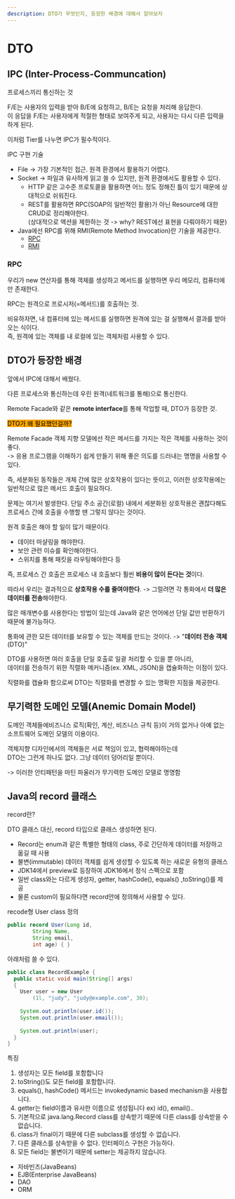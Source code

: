 ```yaml
---
description: DTO가 무엇인지, 등장한 배경에 대해서 알아보자
---
```


# DTO

## IPC (Inter-Process-Communcation)

프로세스끼리 통신하는 것

F/E는 사용자의 입력을 받아 B/E에 요청하고, B/E는 요청을 처리해 응답한다.\
이 응답을 F/E는 사용자에게 적절한 형태로 보여주게 되고, 사용자는 다시 다른 입력을 하게 된다.&#x20;

이처럼 Tier를 나누면 IPC가 필수적이다.

IPC 구현 기술

* File → 가장 기본적인 접근. 원격 환경에서 활용하기 어렵다.
* Socket → 파일과 유사하게 읽고 쓸 수 있지만, 원격 환경에서도 활용할 수 있다.
  * HTTP 같은 고수준 프로토콜을 활용하면 어느 정도 정해진 틀이 있기 때문에 상대적으로 쉬워진다.
  * REST를 활용하면 RPC(SOAP의 일반적인 활용)가 아닌 Resource에 대한 CRUD로 정리해야한다.\
    (상대적으로 액션을 제한하는 것 -> why? REST에선 표현을 다뤄야하기 때문)
* Java에선 RPC를 위해 RMI(Remote Method Invocation)란 기술을 제공한다.
  * [RPC](https://ko.wikipedia.org/wiki/%EC%9B%90%EA%B2%A9\_%ED%94%84%EB%A1%9C%EC%8B%9C%EC%A0%80\_%ED%98%B8%EC%B6%9C)
  * [RMI](https://ko.wikipedia.org/wiki/%EC%9E%90%EB%B0%94\_%EC%9B%90%EA%B2%A9\_%ED%95%A8%EC%88%98\_%ED%98%B8%EC%B6%9C)

### RPC

우리가 new 연산자를 통해 객체를 생성하고 메서드를 실행하면 우리 메모리, 컴퓨터에만 존재한다.

RPC는 원격으로 프로시저(=메서드)를 호출하는 것.&#x20;

비유하자면, 내 컴퓨터에 있는 메서드를 실행하면 원격에 있는 걸 실행해서 결과를 받아오는 식이다.\
즉, 원격에 있는 객체를 내 로컬에 있는 객체처럼 사용할 수 있다.

## DTO가 등장한 배경

앞에서 IPC에 대해서 배웠다.&#x20;

다른 프로세스와 통신하는데 우린 원격(네트워크를 통해)으로 통신한다.

Remote Facade와 같은 **remote interface**를 통해 작업할 때, DTO가 등장한 것.&#x20;

<mark style="background-color:orange;">DTO가 왜 필요했던걸까?</mark>

Remote Facade 객체 지향 모델에선 작은 메서드를 가지는 작은 객체를 사용하는 것이 좋다.\
\-> 응용 프로그램을 이해하기 쉽게 만들기 위해 좋은 의도를 드러내는 명명을 사용할 수 있다.

즉, 세분화된 동작들은 개체 간에 많은 상호작용이 있다는 뜻이고, 이러한 상호작용에는 일반적으로 많은 메서드 호출이 필요하다.

문제는 여기서 발생한다. 단일 주소 공간(로컬) 내에서 세분화된 상호작용은 괜찮다해도 프로세스 간에 호출을 수행할 땐 그렇지 않다는 것이다.

원격 호출은 해야 할 일이 많기 때문이다.

* 데이터 마샬링을 해야한다.
* 보안 관련 이슈를 확인해야한다.
* 스위치를 통해 패킷을 라우팅해야한다 등

즉, 프로세스 간 호출은 프로세스 내 호출보다 훨씬 **비용이 많이 든다는 것**이다.

따라서 우리는 결과적으로 **상호작용 수를 줄여야한다**. -> 그럴려면 각 통화에서 **더 많은 데이터를 전송**해야한다.

많은 매개변수를 사용한다는 방법이 있는데 Java와 같은 언어에선 단일 값만 반환하기 때문에 불가능하다.

통화에 관한 모든 데이터를 보유할 수 있는 객체를 만드는 것이다. -> "**데이터 전송 객체**(DTO)"

DTO를 사용하면 여러 호출을 단일 호출로 일괄 처리할 수 있을 뿐 아니라,\
데이터를 전송하기 위한 직렬화 메커니즘(ex. XML, JSON)을 캡슐화하는 이점이 있다.

직렬화를 캡슐화 함으로써 DTO는 직렬화를 변경할 수 있는 명확한 지점을 제공한다.&#x20;

## 무기력한 도메인 모델(Anemic Domain Model)

도메인 객체들에비즈니스 로직(확인, 계산, 비즈니스 규칙 등)이 거의 없거나 아예 없는 소프트웨어 도메인 모델의 이용이다.

객체지향 디자인에서의 객체들은 서로 책임이 있고, 협력해야하는데\
DTO는 그런게 하나도 없다. 그냥 데이터 덩어리일 뿐이다.

\-> 이러한 안티패턴을 마틴 파울러가 무기력한 도메인 모델로 명명함

## Java의 record 클래스

record란?

DTO 클래스 대신, record 타입으로 클래스 생성하면 된다.

* Record는 enum과 같은 특별한 형태의 class, 주로 간단하게 데이터를 저장하고 옮길 때 사용
* 불변(immutable) 데이터 객체를 쉽게 생성할 수 있도록 하는 새로운 유형의 클래스
* JDK14에서 preview로 등장하여 JDK16에서 정식 스펙으로 포함
* 일반 class와는 다르게 생성자, getter, hashCode(), equals() ,toString()를 제공
* 물론 custom이 필요하다면 record안에 정의해서 사용할 수 있다.

recode형 User class 정의

```java
public record User(Long id, 
        String Name,
        String email, 
        int age) { }
```

아래처럼 쓸 수 있다.

```java
public class RecordExample {
  public static void main(String[] args)
  {
    User user = new User
        (1l, "judy", "judy@example.com", 30);
 
    System.out.println(user.id());
    System.out.println(user.email());
 
    System.out.println(user);
  }
}
```

특징

1. 생성자는 모든 field를 포함합니다
2. toString()도 모든 field를 포함합니다.
3. equals(), hashCode() 메서드는 invokedynamic based mechanism을 사용합니다.
4. getter는 field이름과 유사한 이름으로 생성됩니다 ex) id(), email()..
5. 기본적으로 java.lang.Record class를 상속받기 때문에 다른 class를 상속받을 수 없습니다.
6. class가 final이기 때문에 다른 subclass를 생성할 수 없습니다.
7. 다른 클래스를 상속받을 수 없다. 인터페이스 구현은 가능하다.
8. 모든 field는 불변이기 때문에 setter는 제공하지 않습니다.



* 자바빈즈(JavaBeans)
* EJB(Enterprise JavaBeans)
* DAO
* ORM
